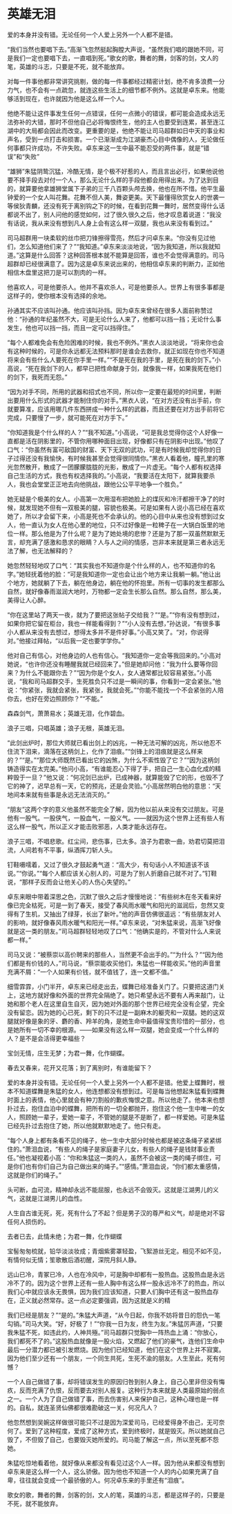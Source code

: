 # 英雄无泪

爱的本身并没有错。无论任何一个人爱上另外一个人都不是错。

“我们当然也要唱下去。”高渐飞忽然挺起胸膛大声说，“虽然我们唱的跟她不同，可是我们一定也要唱下去，一直唱到死。”歌女的歌，舞者的舞，剑客的剑，文人的笔，英雄的斗志，只要是不死，就不能放弃。

对每一件事他都非常讲究挑剔，做的每一件事都经过精密计划，绝不肯多浪费一分力气，也不会有一点疏忽，就连这些生活上的细节都不例外。这就是卓东来。他能够活到现在，也许就因为他是这么样一个人。

他绝不能让这件事发生任何一点错误，任何一点微小的错误，都可能会造成永远无法弥补的大错，那时不但他自己必将悔恨终生，他的主人也要受到连累，甚至连江湖中的大局都会因此而改变。更重要的是，他绝不能让司马超群如日中天的事业和声名，受到一点打击和损害。一个已渐渐成为江湖豪杰心目中偶像的人，无论做任何事都只许成功，不许失败。卓东来这一生中最不能忍受的两件事，就是“错误”和“失败”

“雄狮”朱猛阴鸷沉猛，冷酷无情，是个极不好惹的人，而且言出必行，如果他说他要不择手段去对付一个人，那么无论什么样的手段他都会用得出来。为了达到目的，就算要他拿雄狮堂属下子弟的三千八百颗头颅去换，他也在所不惜。他平生最钟爱的一个女人叫花舞。花舞不但人美，舞姿更美。天下最懂得欣赏女人的世袭一等侯狄青麟，还没有死于离别钩之下的时候，在看到花舞一舞时，居然变得什么话都说不出了，别人问他的感觉如何，过了很久很久之后，他才叹息着说道：“我没有话说，我从来没有想到凡人身上会有这么样一双腿，我也从来没有看到过。”

司马超群用一块柔软的丝巾把刀锋擦得雪亮，然后才问卓东来。“你没有见过他们，怎么知道他们来了？”“我知道。”卓东来淡淡地说，“因为我知道，所以我就知道。”这算是什么回答？这种回答根本就不能算是回答，谁也不会觉得满意的。司马超群却已经很满意了。因为这是卓东来说出来的，他相信卓东来的判断力，正如他相信木盘里这把刀是可以割肉的一样。

他喜欢人，可是他要杀人。他并不喜欢杀人，可是他要杀人。世界上有很多事都是这样子的，使你根本没有选择的余地。

孙通其实不应该叫孙通。他应该叫孙挡。因为卓东来曾经在很多人面前称赞过他：“孙通的年纪虽然不大，可是无论什么人来了，他都可以挡一挡；无论什么事发生，他也可以挡一挡，而且一定可以挡得住。”

“每个人都难免会有危险困难的时候，我也不例外。”黑衣人淡淡地说，“将来你也会有这种时候的，可是你永远都无法预料那时是谁会去救你，就正如现在你也不知道将来会有些什么人要死在你手里一样。”“不是死在我的手里，是死在我的剑下。”小高说，“死在我剑下的人，都早已把性命献身于剑，就像我一样，如果我死在他们的剑下，我死而无怨。”

“因为对手不同，所用的武器和招式也不同，所以你一定要在最短的时间里，判断出要用什么形式的武器才能制住你的对手。”黑衣人说，“在对方还没有出手前，你就要算准，应该用哪几件东西拼成一种什么样的武器，而且还要在对方出手前将它完成，只要慢了一步，就可能死在对方手下。”

“你知道我是个什么样的人？”“我不知道。”小高说，“可是我总觉得你这个人好像一直都是活在阴影里的，不管你用哪种面目出现，好像都只有在阴影中出现。”他叹了口气：“你虽然有富可敌国的财富、天下无双的武功，可是有时候我却觉得你的日子过得还没有我愉快，有时候我甚至会觉得很同情你。”黑衣人看着他，瞳孔里的寒光忽然散开，散成了一团朦朦胧胧的光影，散成了一片虚无。“每个人都有权选择自己生活的方式，我也有权选择我的。”小高说，“我要活在太阳下，就算我要杀人，我也会堂堂正正地去向他挑战，跟他公公平平地争一个胜负。”

她无疑是个极美的女人。小高第一次用湿布把她脸上的煤灰和冷汗都擦干净了的时候，就发现她不但有一双极美的腿，容貌也极美。可是如果有人说小高已经在喜欢她了，所以才会留下来，小高是死也不会承认的。他的心目中从来也没有想到过女人，他一直认为女人在他心里的地位，只不过好像是一粒稗子在一大锅白饭里的地位一样。那么他是为了什么呢？是为了她处境的悲惨？还是为了那一双虽然默默无言，却充满了感激和恳求的眼睛？人与人之间的情感，岂非本来就是第三者永远无法了解，也无法解释的？

她忽然轻轻地叹了口气：“其实我也不知道你是个什么样的人，也不知道你的名字。”她轻抚着他的脸：“可是我知道你一定也会让出个地方来让我躺一躺。”他让出个地方，她就躺了下去，躺在他身边，躺在他的怀抱里。所有一切事的发生都那么自然，就好像春雨滋润大地时，万物都一定会生长那么自然。那么自然，那么美，美得让人心醉。

“你在这里站了两天一夜，就为了要把这张帖子交给我？”“是。”“你有没有想到过，如果你把它留在柜台，我也一样能看得到？”“小人没有去想，”孙达说，“有很多事小人都从来没有去想过，想得太多并不是件好事。”小高又笑了。“对，你说得对。”他接过拜帖，“以后我一定也要学学你。”

他对自己有信心，对他身边的人也有信心。“我知道你一定会等我回来的。”小高对她说，“也许你还没有睡醒我就已经回来了。”但是她却问他：“我为什么要等你回来？为什么不能跟你去？”“因为你是个女人，女人通常都比较容易紧张。”小高说，“我和司马超群交手，生死胜负只不过是一瞬间的事，你看到一定会紧张。”他说：“你紧张，我就会紧张，我紧张，我就会死。”“你能不能找一个不会紧张的人陪你去，也好在旁边照顾你？”“不能。”

森森剑气，萧萧易水；英雄无泪，化作碧血。

浪子三唱，只唱英雄；浪子无根，英雄无泪。

“此剑出炉时，那位大师就已看出剑上的凶兆，一种无法可解的凶兆，所以他忍不住流下泪来，滴落在这柄剑上，化作了泪痕。”“剑锋上的泪痕就是这么样来的？”“是。”“那位大师既然已看出它的凶煞，为什么不索性毁了它？”“因为这柄剑铸造得实在太完美。”他问小高，“有谁能忍心下得了手，把自己一生心血化成的精粹毁于一旦？”他又说：“何况剑已出炉，已成神器，就算能毁了它的形，也毁不了它的神了，迟早总有一天，它的预兆，还是会灵验。”小高居然明白他的意思：“天地间本来就有些事是永远无法消灭的。”

“朋友”这两个字的意义他虽然不能完全了解，因为他以前从来没有交过朋友。可是他有一股气。一股侠气，一股血气，一股义气。——就因为这个世界上还有些人有这么样一股气，所以正义才能击败邪恶，人类才能永远存在。


浪子三唱，不唱悲歌。红尘间，悲伤事，已太多。浪子为君歌一曲，劝君切莫把泪流，人间若有不平事，纵酒挥刀斩人头。

钉鞋嗫嚅着，又过了很久才鼓起勇气道：“高大少，有句话小人不知道该不该说。”“你说。”“每个人都应该关心别人的，可是为了别人折磨自己就不对了。”钉鞋说，“那样子反而会让他关心的人伤心失望的。”

卓东来眼中带着深思之色，沉默了很久之后才慢慢地说：“有些树木在冬天看来好像已完全枯死，可是一到了春天，接受了春风雨水暖气和阳光的滋润后，忽然又变得有了生机，又抽出了绿芽，长出了新叶。”他的声音仿佛很遥远：“有些朋友对人的影响，就好像春风雨水暖气和阳光一样。”卓东来说，“对朱猛来说，高渐飞好像就是这一类的朋友。”司马超群轻轻地叹了口气：“他确实是的，不管对什么人来说都一样。”

司马又说：“被蔡崇以高价聘来的那些人，当然更不会出手的。”“为什么？”“因为他们都是有价钱的人，”司马说，“蔡崇能收买他们，朱猛也一样能收买。”他的声音里充满不屑：“一个人如果有价钱，就不值钱了，连一文都不值。”

细雪霏霏，小门半开，卓东来已经走出去，蝶舞已经准备关门了。只要把这道门关上，这地方就好像和外面的世界完全隔绝了。她只希望永远不要有人再来敲门，让她和那个老人在这里自生自灭，因为她对外面的那个世界已经完全没有企望，完全没有留恋。因为她的心已死，剩下的只不过是一副麻木的躯壳和一双腿。她的这双腿就好像是象的牙、麝的香、羚羊的角，是她生命中最值得宝贵珍惜的一部分，也是她所有一切不幸的根源。——如果没有这么样一双腿，她会变成一个什么样的人？是不是会活得更幸福些？

宝剑无情，庄生无梦；为君一舞，化作蝴蝶。

春去又春来，花开又花落；到了离别时，有谁能留下？

爱的本身并没有错。无论任何一个人爱上另外一个人都不是错。他爱上蝶舞时，根本不知道蝶舞是朱猛的女人，他连想都没有想到过。可是每当他想起朱猛看到蝶舞时面上的表情，他心里就会有种刀割般的歉疚悔恨之意。所以他走了。他本来也想扑过去，抱住血泊中的蝶舞，把所有的一切全都抛开，抱住这个他一生中唯一的女人，照顾她一辈子，爱她一辈子，不管她的腿是不是断了，都一样爱她。可是朱猛已经先扑过去抱住了她，所以他就默默地走了。他只有走。

“每个人身上都有条看不见的绳子，他一生中大部分时候也都是被这条绳子紧紧绑住的。”萧泪血说，“有些人的绳子是家庭妻子儿女，有些人的绳子是钱财事业责任。”他也凝视着小高：“你和朱猛这一类的人，虽然不会被这一类的绳子绑住，可是你们也有你们自己为自己做出来的绳子。”“感情。”萧泪血说，“你们都太重感情，这就是你们的绳子。”

头可断，血可流，精神却永远不能屈服，也永远不会毁灭。这就是江湖男儿的义气，这就是江湖男儿的血性。

人生自古谁无死，死，死有什么了不起？但是男子汉的尊严和义气，却是绝对不容任何人损伤的。

去者已去，此情未绝；为君一舞，化作蝴蝶

宝髻匆匆梳就，铅华淡淡妆成；青烟紫雾罩轻盈，飞絮游丝无定。相见不如不见，有情何似无情；笙歌散后酒初醒，深院月斜人静。

远山已冷，青冢已冷，人也在冷风中，可是胸中却都有一股热血。这股热血是永远冷不了的。因为这个世界上还有一些人胸中有这么样一股永远冷不了的热血，所以我们心中就应该永无畏惧，因为我们应该知道，只要人们胸中还有这一股热血存在，正义就必然常存。这一点必定要强调，因为这就是义的精

我们已经是朋友？”“是的。”朱猛大声道，“从今日起，你我不妨将昔日的怨仇一笔勾销。”司马大笑。“好，好极了！”“你我一日为友，终生为友。”朱猛厉声道，“只要我朱猛不死，如违此约，人神共殛。”司马超群只觉胸中一阵热血上涌：“你放心，我们都死不了的。”这股热血就像是一股火焰，又燃起了他们的豪气，连他们生命中最后一分潜力都已被引发燃烧。因为他们已经知道，他们在这个世界上并不寂寞。因为他们至少还有一个朋友，一个同生共死，生死不渝的朋友。人生至此，死有何憾？

一个人自己做错了事，却将错误发生的原因归咎到别人身上，自己心里非但没有悔疚，反而充满了仇恨，反而要去对别人报复。这种行为本来就是人类最原始的弱点之一。一个人为了自己做错了事，而去伤害别人来保护自己，这种心理也是一样的。自私，就连圣贤仙佛都很难勘破这一关，何况凡人？

他忽然想到吴婉这样做很可能只不过是因为深爱司马，已经爱得身不由己，无可奈何了。爱到了这种程度，爱成了这种方式，爱到终极时，就是毁灭。所以她就自己毁了，不但毁了自己，也要毁灭她所爱的。司马能了解这一点，所以至死都不怨她。

朱猛吃惊地看着他，就好像从来都没有看见过这个人一样。因为他从来都没有想到卓东来是这么样一个人，这么骄傲。因为他也不知道一个人的内心如果充满了自卑，往往就会变成一个最骄傲的人。何况卓东来的手里还有“泪痕”。

歌女的歌，舞者的舞，剑客的剑，文人的笔，英雄的斗志，都是这样子的，只要是不死，就不能放弃。
